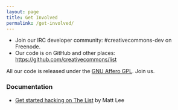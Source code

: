```yaml
---
layout: page
title: Get Involved
permalink: /get-involved/
---
```


* Join our IRC developer community: #creativecommons-dev on Freenode.
* Our code is on GitHub and other places: <https://github.com/creativecommons/list>

All our code is released under the [GNU Affero GPL](https://www.gnu.org/licenses/agpl-3.0-standalone.html). Join us.

### Documentation

* [Get started hacking on The List](/hacking/webapp) by Matt Lee
